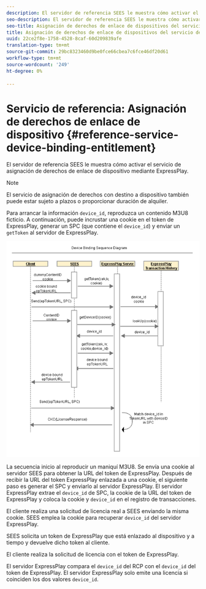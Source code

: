 ```yaml
---
description: El servidor de referencia SEES le muestra cómo activar el servicio de asignación de derechos de enlace de dispositivo mediante ExpressPlay.
seo-description: El servidor de referencia SEES le muestra cómo activar el servicio de asignación de derechos de enlace de dispositivo mediante ExpressPlay.
seo-title: Asignación de derechos de enlace de dispositivos del servicio de referencia
title: Asignación de derechos de enlace de dispositivos del servicio de referencia
uuid: 22ce2f8e-1758-4528-8caf-60d209839afe
translation-type: tm+mt
source-git-commit: 29bc8323460d9be0fce66cbea7c6fce46df20d61
workflow-type: tm+mt
source-wordcount: '249'
ht-degree: 0%

---
```



# Servicio de referencia: Asignación de derechos de enlace de dispositivo {#reference-service-device-binding-entitlement}

El servidor de referencia SEES le muestra cómo activar el servicio de asignación de derechos de enlace de dispositivo mediante ExpressPlay.

>[!NOTE]
>
>El servicio de asignación de derechos con destino a dispositivo también puede estar sujeto a plazos o proporcionar duración de alquiler.

Para arrancar la información `device_id`, reproduzca un contenido M3U8 ficticio. A continuación, puede incrustar una cookie en el token de ExpressPlay, generar un SPC (que contiene el `device_id`) y enviar un `getToken` al servidor de ExpressPlay.

![](assets/fees-device-binding.png)

La secuencia inicio al reproducir un maniquí M3U8. Se envía una cookie al servidor SEES para obtener la URL del token de ExpressPlay. Después de recibir la URL del token ExpressPlay enlazada a una cookie, el siguiente paso es generar el SPC y enviarlo al servidor ExpressPlay. El servidor ExpressPlay extrae el `device_id` de SPC, la cookie de la URL del token de ExpressPlay y coloca la cookie y `device_id` en el registro de transacciones.

El cliente realiza una solicitud de licencia real a SEES enviando la misma cookie. SEES emplea la cookie para recuperar `device_id` del servidor ExpressPlay.

SEES solicita un token de ExpressPlay que está enlazado al dispositivo y a tiempo y devuelve dicho token al cliente.

El cliente realiza la solicitud de licencia con el token de ExpressPlay.

El servidor ExpressPlay compara el `device_id` del RCP con el `device_id` del token de ExpressPlay. El servidor ExpressPlay solo emite una licencia si coinciden los dos valores `device_id`.
